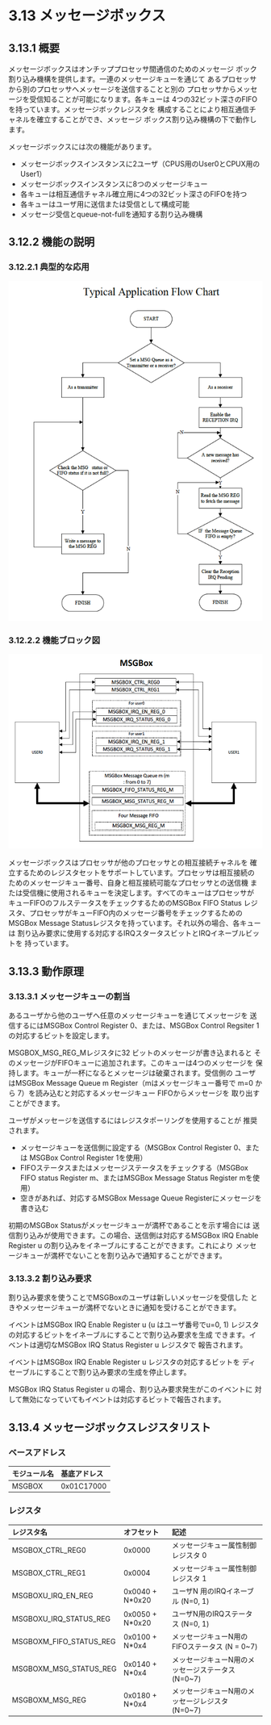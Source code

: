 # 3.13 メッセージボックス

## 3.13.1 概要

メッセージボックスはオンチッププロセッサ間通信のためのメッセージ
ボック割り込み機構を提供します。一連のメッセージキューを通じて
あるプロセッサから別のプロセッサへメッセージを送信することと別の
プロセッサからメッセージを受信知ることが可能になります。各キューは
4つの32ビット深さのFIFOを持っています。メッセージボックレジスタを
構成することにより相互通信チャネルを確立することができ、メッセージ
ボックス割り込み機構の下で動作します。

メッセージボックスには次の機能があります。

- メッセージボックスインスタンスに2ユーザ（CPUS用のUser0とCPUX用のUser1）
- メッセージボックスインスタンスに8つのメッセージキュー
- 各キューは相互通信チャネル確立用に4つの32ビット深さのFIFOを持つ
- 各キューはユーザ用に送信または受信として構成可能
- メッセージ受信とqueue-not-fullを通知する割り込み機構

## 3.12.2 機能の説明

### 3.12.2.1 典型的な応用

![図3-10](img/fig3-10.png)

### 3.12.2.2 機能ブロック図

![図3-11](img/fig3-11.png)

メッセージボックスはプロセッサが他のプロセッサとの相互接続チャネルを
確立するためのレジスタセットをサポートしています。プロセッサは相互接続の
ためのメッセージキュー番号、自身と相互接続可能なプロセッサとの送信機
または受信機に使用されるキューを決定します。すべてのキューはプロセッサが
キューFIFOのフルステータスをチェックするためのMSGBox FIFO Status
レジスタ、プロセッサがキューFIFO内のメッセージ番号をチェックするための
MSGBox Message Statusレジスタを持っています。それ以外の場合、各キューは
割り込み要求に使用する対応するIRQスタータスビットとIRQイネーブルビットを
持っています。

## 3.13.3 動作原理

### 3.13.3.1 メッセージキューの割当

あるユーザから他のユーザへ任意のメッセージキューを通じてメッセージを
送信するにはMSGBox Control Register 0、または、MSGBox Control
Regsiter 1の対応するビットを設定します。

MSGBOX_MSG_REG_Mレジスタに32 ビットのメッセージが書き込まれると
そのメッセージがFIFOキューに追加されます。このキューは4つのメッセージを
保持します。キューが一杯になるとメッセージは破棄されます。受信側の
ユーザはMSGBox Message Queue m Register（mはメッセージキュー番号で
m=0 から 7）を読み込むと対応するメッセージキュー FIFOからメッセージを
取り出すことができます。

ユーザがメッセージを送信するにはレジスタポーリングを使用することが
推奨されます。

- メッセージキューを送信側に設定する（MSGBox Control Register 0、または
  MSGBox Control Register 1を使用）
- FIFOステータスまたはメッセージステータスをチェックする（MSGBox FIFO
  status Register m、またはMSGBox Message Status Register mを使用）
- 空きがあれば、対応するMSGBox Message Queue Registerにメッセージを
  書き込む

初期のMSGBox Statusがメッセージキューが満杯であることを示す場合には
送信割り込みが使用できます。この場合、送信側は対応するMSGBox IRQ Enable
Register u の割り込みをイネーブルにすることができます。これにより
メッセージキューが満杯でないことを割り込みで通知することができます。

### 3.13.3.2 割り込み要求

割り込み要求を使うことでMSGBoxのユーザは新しいメッセージを受信した
ときやメッセージキューが満杯でないときに通知を受けることができます。

イベントはMSGBox IRQ Enable Register u (u はユーザ番号でu=0, 1)
レジスタの対応するビットをイネーブルにすることで割り込み要求を生成
できます。イベントは適切なMSGBox IRQ Status Register u レジスタで
報告されます。

イベントはMSGBox IRQ Enable Register u レジスタの対応するビットを
ディセーブルにすることで割り込み要求の生成を停止します。

MSGBox IRQ Status Register u の場合、割り込み要求発生がこのイベントに
対して無効になっていてもイベントは対応するビットで報告されます。

## 3.13.4 メッセージボックスレジスタリスト

### ベースアドレス

| モジュール名 | 基底アドレス |
|:-------------|:---------------|
| MSGBOX | 0x01C17000 |


### レジスタ

| レジスタ名 | オフセット | 記述 |
|:-----------|:-----------|:-----|
| MSGBOX_CTRL_REG0 | 0x0000 | メッセージキュー属性制御レジスタ 0 |
| MSGBOX_CTRL_REG1 | 0x0004 | メッセージキュー属性制御レジスタ 1 |
| MSGBOXU_IRQ_EN_REG | 0x0040 + N*0x20 | ユーザN 用のIRQイネーブル (N=0, 1)|
| MSGBOXU_IRQ_STATUS_REG | 0x0050 + N*0x20 | ユーザN用のIRQステータス (N=0, 1) |
| MSGBOXM_FIFO_STATUS_REG | 0x0100 + N*0x4 | メッセージキューN用のFIFOステータス (N = 0~7) |
| MSGBOXM_MSG_STATUS_REG | 0x0140 + N*0x4 | メッセージキューN用のメッセージステータス (N=0~7) |
| MSGBOXM_MSG_REG | 0x0180 + N*0x4 | メッセージキューN用のメッセージレジスタ (N=0~7) |
